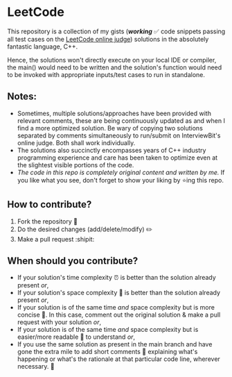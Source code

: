 # LeetCode

This repository is a collection of my gists (***working*** :white_check_mark: code snippets passing all test cases on the 
[LeetCode online judge](https://leetcode.com/)) solutions in the absolutely fantastic 
language, C++.

Hence, the solutions won't directly execute on your local IDE or compiler, the main() would need to be written and the 
solution's function would need to be invoked with appropriate inputs/test cases to run in standalone.

## Notes:
- Sometimes, multiple solutions/approaches have been provided with relevant comments, 
these are being continuously updated as and when I find a more optimized solution. Be wary of copying two solutions separated
by comments simultaneously to run/submit on InterviewBit's online judge. Both shall work individually.
- The solutions also succinctly encompasses years of C++ industry programming experience and care has been taken
to optimize even at the slightest visible portions of the code.
- *The code in this repo is completely original content and written by me.* If you like what you see, don't forget to show your liking by :star:ing this repo.

## How to contribute?
1. Fork the repository :fork_and_knife:
2. Do the desired changes (add/delete/modify) :pencil2:
3. Make a pull request :shipit:

## When should you contribute?
- If your solution's time complexity :alarm_clock: is better than the solution already present *or*,
- If your solution's space complexity :floppy_disk: is better than the solution already present *or*,
- If your solution is of the same time *and* space complexity but is more concise :page_with_curl:. 
In this case, comment out the original solution & make a pull request with your solution *or*,
- If your solution is of the same time *and* space complexity but is easier/more readable :page_facing_up: to understand *or*,
- If you use the same solution as present in the main branch and have gone the extra mile to add short comments :memo: 
explaining what's happening or what's the rationale at that particular code line, wherever necessary. :pray:
